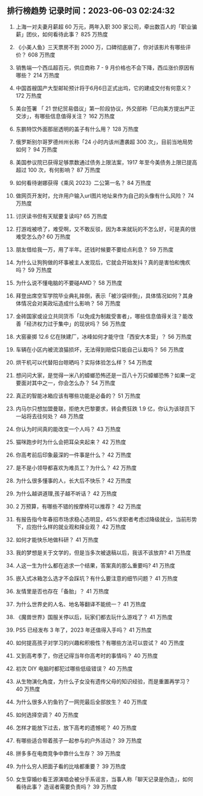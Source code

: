 
## 排行榜趋势 记录时间：2023-06-03 02:24:32
  
  1. 上海一对夫妻月薪超 60 万元，两年入职 300 家公司，牵出数百人的「职业骗薪」团伙，如何看待此事？ 825 万热度
    
  2. 《小美人鱼》三天票房不到 2000 万，口碑彻底崩了，你对该影片有哪些评价？ 608 万热度
    
  3. 销售端一个西瓜超百元，供应商称 7 - 9 月价格也不会下降，西瓜涨价原因有哪些？ 214 万热度
    
  4. 中国首艘国产大型邮轮预计将于6月6日正式出坞，它的建成交付有何意义？ 172 万热度
    
  5. 美台签署 「 21 世纪贸易倡议」第一阶段协议，外交部称「已向美方提出严正交涉」，有哪些信息值得关注？ 162 万热度
    
  6. 东鹏特饮外面那层透明的盖子有什么用？ 128 万热度
    
  7. 俄罗斯别尔哥罗德州州长称「24 小时内该州遭袭超 300 次」，目前当地局势如何？ 94 万热度
    
  8. 美国参议院已获得足够票数通过债务上限法案，1917 年至今美债务上限已提高超过 100 次，有何影响？ 87 万热度
    
  9. 如何看待谢娜获得《乘风 2023》二公第一名？ 84 万热度
    
  10. 做网页开发时，允许用户输入url图片地址来作为自己的头像有什么风险？ 74 万热度
    
  11. 讨厌读书但有天赋要复读吗? 65 万热度
    
  12. 打游戏被喷了，难受啊，又不敢反驳，因为本来就玩的不怎么好，可是真的很难受怎么办? 60 万热度
    
  13. 朋友借给我一万，用了半年。还钱时候要不要给点利息？ 59 万热度
    
  14. 为什么让狗狗做的坏事被主人发现后，它就会开始发抖？真的是害怕和愧疚吗？ 59 万热度
    
  15. 为什么说不懂电脑的不要碰AMD？ 58 万热度
    
  16. 拜登出席空军学院毕业典礼摔倒，表示「被沙袋绊倒」，具体情况如何？其身体情况会对美政坛造成什么影响？ 58 万热度
    
  17. 金砖国家或设立共同货币「以免成为制裁受害者」，哪些信息值得关注？能改善「经济权力过于集中」的现状吗？ 56 万热度
    
  18. 大窑豪掷 12.6 亿在陕建厂，冰峰如何才能守住「西安大本营」？ 56 万热度
    
  19. 车辆在小区内被流浪猫损坏，无法得到赔偿只能自己认栽吗？ 56 万热度
    
  20. 烘干机可以代替阳台晾晒吗？实际体验怎么样？ 54 万热度
    
  21. 想问问大家，是觉得一米八的蟑螂恐怖还是一百八十万只蟑螂恐怖？如果一定要面对其中之一，你会怎么办？ 54 万热度
    
  22. 真正的智能冰箱应该有哪些功能是必备的？ 51 万热度
    
  23. 内马尔只想加盟曼联，拒绝大巴黎要求，转会费狂跌 1.9 亿，你认为该球员下一站将去往何处？ 48 万热度
    
  24. 你认为时间真的能改变一个人吗？ 43 万热度
    
  25. 猫咪跑步时为什么会把耳朵夹起来？ 42 万热度
    
  26. 你高考前后印象最深的一件事是什么？ 42 万热度
    
  27. 是不是小领导都喜欢为难员工？为什么？ 42 万热度
    
  28. 为什么很多懂事的人，长大后不快乐？ 42 万热度
    
  29. 为什么越讲道理,孩子越不听话？ 42 万热度
    
  30. 2 万预算，有哪些不错的按摩椅可以推荐？ 42 万热度
    
  31. 有报告指今年春招市场求稳心态明显，45%求职者考虑过降级就业，当前形势下，应抱什么样的就业观和择业观？ 42 万热度
    
  32. 如何才能快乐地做科研？ 41 万热度
    
  33. 我的梦想是关于文学的，但是当多次被退稿以后，我该不该放弃? 41 万热度
    
  34. 人这一生为什么都在追求一个结果，答案真的那么重要吗? 41 万热度
    
  35. 嵌入式冰箱怎么选才不会踩坑？有什么要注意的细节问题？ 41 万热度
    
  36. 友情里是否也存在「备胎」？ 41 万热度
    
  37. 为什么世界史的人名、地名等翻译不能统一？ 41 万热度
    
  38. 《魔兽世界》国服关停以后，玩家们都去玩什么游戏了？ 41 万热度
    
  39. PS5 已经发布 3 年了，2023 年还值得入手吗？ 41 万热度
    
  40. 如何提高孩子对学习的兴趣和积极性？有哪些方法可以尝试？ 40 万热度
    
  41. 又到高考季了，你还记得当年你高考时的事情吗？ 40 万热度
    
  42. 初次 DIY 电脑时都犯过哪些低级错误？ 40 万热度
    
  43. 从生物演化角度，为什么子女没有遗传父母的知识经验，而是重置再学习？ 40 万热度
    
  44. 为什么很多人钓鱼钓了一网兜最后全部放生？ 40 万热度
    
  45. 如何选择空调？ 40 万热度
    
  46. 怎样才能放下过去，放下高考的遗憾呢？ 40 万热度
    
  47. 有哪些适合带着孩子一起参与的户外活动？ 39 万热度
    
  48. 拼多多在电商竞争中靠什么生存？ 39 万热度
    
  49. 为什么穷人把面子看的比啥都重要？ 39 万热度
    
  50. 女生穿婚纱看王源演唱会被分手系谣言，当事人称「聊天记录是伪造」，如何看待此事？ 造谣者需要负责吗？ 39 万热度
    